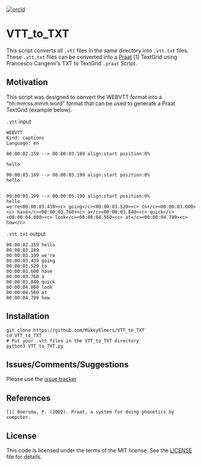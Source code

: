 [![orcid](https://img.shields.io/badge/ORCID-0000--0002--3929--788X-green?style=plastic&logo=orcid&url=https://orcid.org/0000-0002-3929-788X)](https://orcid.org/0000-0002-3929-788X)

# VTT_to_TXT 
This script converts all `.vtt` files in the same directory into `.vtt.txt` files. These `.vtt.txt` files can be converted into a [Praat](https://github.com/praat) [1] TextGrid using Francesco Cangemi's TXT to TextGrid `.praat` Script. 

## Motivation
This script was designed to convert the WEBVTT format into a "hh:mm:ss.mmm word" format that can be used to generate a Praat TextGrid (example below).

`.vtt` input 
```
WEBVTT
Kind: captions
Language: en

00:00:02.159 --> 00:00:03.189 align:start position:0%
 
hello

00:00:03.189 --> 00:00:03.199 align:start position:0%
hello
 

00:00:03.199 --> 00:00:05.190 align:start position:0%
hello
we're<00:00:03.439><c> going</c><00:00:03.520><c> to</c><00:00:03.600><c> have</c><00:00:03.760><c> a</c><00:00:03.840><c> quick</c><00:00:04.080><c> look</c><00:00:04.560><c> at</c><00:00:04.799><c> how</c>
```
`.vtt.txt` output
```
00:00:02.159 hello
00:00:03.189
00:00:03.199 we're 
00:00:03.439 going
00:00:03.520 to
00:00:03.600 have
00:00:03.760 a
00:00:03.840 quick
00:00:04.080 look
00:00:04.560 at
00:00:04.799 how
```

## Installation
```
git clone https://github.com/MikeyElmers/VTT_to_TXT
cd VTT_to_TXT
# Put your .vtt files in the VTT_to_TXT directory
python3 VTT_to_TXT.py
```


## Issues/Comments/Suggestions
Please use the [issue tracker](https://github.com/MikeyElmers/VTT_to_TXT/issues).

## References
```[1] Boersma, P. (2002). Praat, a system for doing phonetics by computer.```

## License 
This code is licensed under the terms of the MIT license. See the [LICENSE](https://github.com/MikeyElmers/VTT_to_TXT/blob/main/LICENSE) file for details.
